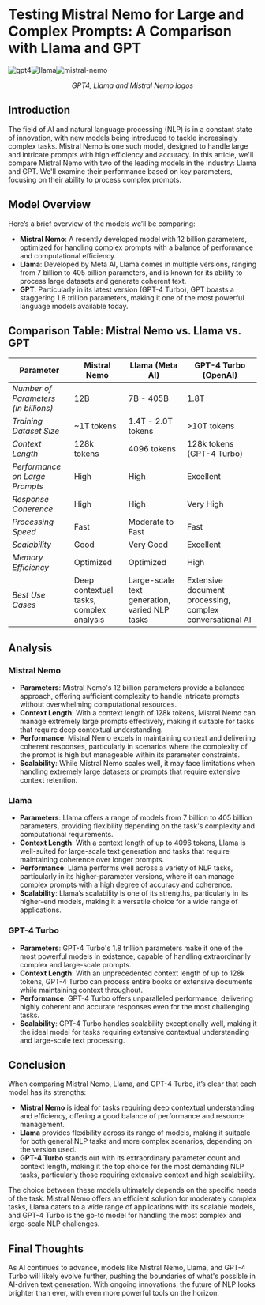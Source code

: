 # Testing Mistral Nemo for Large and Complex Prompts: A Comparison with Llama and GPT

![gpt4](https://i.imgur.com/bWSK6Sy.png)![llama](https://i.imgur.com/b23Az5W.png)![mistral-nemo](https://i.imgur.com/Woe7ryL.png)
<div  align="center"><i>GPT4, Llama and Mistral Nemo logos</i></div>

## Introduction

The field of AI and natural language processing (NLP) is in a constant state of innovation, with new models being introduced to tackle increasingly complex tasks. Mistral Nemo is one such model, designed to handle large and intricate prompts with high efficiency and accuracy. In this article, we'll compare Mistral Nemo with two of the leading models in the industry: Llama and GPT. We'll examine their performance based on key parameters, focusing on their ability to process complex prompts.

## Model Overview

Here’s a brief overview of the models we’ll be comparing:

- **Mistral Nemo**: A recently developed model with 12 billion parameters, optimized for handling complex prompts with a balance of performance and computational efficiency.
- **Llama**: Developed by Meta AI, Llama comes in multiple versions, ranging from 7 billion to 405 billion parameters, and is known for its ability to process large datasets and generate coherent text.
- **GPT**: Particularly in its latest version (GPT-4 Turbo), GPT boasts a staggering 1.8 trillion parameters, making it one of the most powerful language models available today.

## Comparison Table: Mistral Nemo vs. Llama vs. GPT

| **Parameter**                        | **Mistral Nemo**                        | **Llama (Meta AI)**                           | **GPT-4 Turbo (OpenAI)**                                 |
| ------------------------------------ | --------------------------------------- | --------------------------------------------- | -------------------------------------------------------- |
| *Number of Parameters (in billions)* | 12B                                     | 7B - 405B                                     | 1.8T                                                     |
| *Training Dataset Size*              | ~1T tokens                              | 1.4T - 2.0T tokens                            | >10T tokens                                              |
| *Context Length*                     | 128k tokens                             | 4096 tokens                                   | 128k tokens (GPT-4 Turbo)                                |
| *Performance on Large Prompts*       | High                                    | High                                          | Excellent                                                |
| *Response Coherence*                 | High                                    | High                                          | Very High                                                |
| *Processing Speed*                   | Fast                                    | Moderate to Fast                              | Fast                                                     |
| *Scalability*                        | Good                                    | Very Good                                     | Excellent                                                |
| *Memory Efficiency*                  | Optimized                               | Optimized                                     | High                                                     |
| *Best Use Cases*                     | Deep contextual tasks, complex analysis | Large-scale text generation, varied NLP tasks | Extensive document processing, complex conversational AI |

## Analysis

### Mistral Nemo

- **Parameters**: Mistral Nemo's 12 billion parameters provide a balanced approach, offering sufficient complexity to handle intricate prompts without overwhelming computational resources.
- **Context Length**: With a context length of 128k tokens, Mistral Nemo can manage extremely large prompts effectively, making it suitable for tasks that require deep contextual understanding.
- **Performance**: Mistral Nemo excels in maintaining context and delivering coherent responses, particularly in scenarios where the complexity of the prompt is high but manageable within its parameter constraints.
- **Scalability**: While Mistral Nemo scales well, it may face limitations when handling extremely large datasets or prompts that require extensive context retention.

### Llama

- **Parameters**: Llama offers a range of models from 7 billion to 405 billion parameters, providing flexibility depending on the task's complexity and computational requirements.
- **Context Length**: With a context length of up to 4096 tokens, Llama is well-suited for large-scale text generation and tasks that require maintaining coherence over longer prompts.
- **Performance**: Llama performs well across a variety of NLP tasks, particularly in its higher-parameter versions, where it can manage complex prompts with a high degree of accuracy and coherence.
- **Scalability**: Llama’s scalability is one of its strengths, particularly in its higher-end models, making it a versatile choice for a wide range of applications.

### GPT-4 Turbo

- **Parameters**: GPT-4 Turbo's 1.8 trillion parameters make it one of the most powerful models in existence, capable of handling extraordinarily complex and large-scale prompts.
- **Context Length**: With an unprecedented context length of up to 128k tokens, GPT-4 Turbo can process entire books or extensive documents while maintaining context throughout.
- **Performance**: GPT-4 Turbo offers unparalleled performance, delivering highly coherent and accurate responses even for the most challenging tasks.
- **Scalability**: GPT-4 Turbo handles scalability exceptionally well, making it the ideal model for tasks requiring extensive contextual understanding and large-scale text processing.

## Conclusion

When comparing Mistral Nemo, Llama, and GPT-4 Turbo, it’s clear that each model has its strengths:

- **Mistral Nemo** is ideal for tasks requiring deep contextual understanding and efficiency, offering a good balance of performance and resource management.
- **Llama** provides flexibility across its range of models, making it suitable for both general NLP tasks and more complex scenarios, depending on the version used.
- **GPT-4 Turbo** stands out with its extraordinary parameter count and context length, making it the top choice for the most demanding NLP tasks, particularly those requiring extensive context and high scalability.

The choice between these models ultimately depends on the specific needs of the task. Mistral Nemo offers an efficient solution for moderately complex tasks, Llama caters to a wide range of applications with its scalable models, and GPT-4 Turbo is the go-to model for handling the most complex and large-scale NLP challenges.

## Final Thoughts

As AI continues to advance, models like Mistral Nemo, Llama, and GPT-4 Turbo will likely evolve further, pushing the boundaries of what's possible in AI-driven text generation. With ongoing innovations, the future of NLP looks brighter than ever, with even more powerful tools on the horizon.
